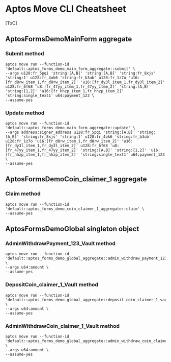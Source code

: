 # Aptos Move CLI Cheatsheet

[ToC]

## AptosFormsDemoMainForm aggregate

### Submit method

```shell
aptos move run --function-id 'default::aptos_forms_demo_main_form_aggregate::submit' \
--args u128:fr_5pqi 'string:[A,B]' 'string:[A,B]' 'string:fr_8xjs' 'string:1' u128:fr_4ok6 'string:fr_b3ub' u128:fr_1z7o 'u16:[fr_d8rw_item_1,fr_d8rw_item_2]' 'u16:[fr_dy3l_item_1,fr_dy3l_item_2]' u128:fr_6f68 'u8:[fr_47yy_item_1,fr_47yy_item_2]' 'string:[A,B]' 'string:[1,2]' 'u16:[fr_hhzp_item_1,fr_hhzp_item_2]' 'string:single_text1' u64:payment_123 \
--assume-yes
```

### Update method

```shell
aptos move run --function-id 'default::aptos_forms_demo_main_form_aggregate::update' \
--args address:signer_address u128:fr_5pqi 'string:[A,B]' 'string:[A,B]' 'string:fr_8xjs' 'string:1' u128:fr_4ok6 'string:fr_b3ub' u128:fr_1z7o 'u16:[fr_d8rw_item_1,fr_d8rw_item_2]' 'u16:[fr_dy3l_item_1,fr_dy3l_item_2]' u128:fr_6f68 'u8:[fr_47yy_item_1,fr_47yy_item_2]' 'string:[A,B]' 'string:[1,2]' 'u16:[fr_hhzp_item_1,fr_hhzp_item_2]' 'string:single_text1' u64:payment_123 \
--assume-yes
```

## AptosFormsDemoCoin_claimer_1 aggregate

### Claim method

```shell
aptos move run --function-id 'default::aptos_forms_demo_coin_claimer_1_aggregate::claim' \
--assume-yes
```

## AptosFormsDemoGlobal singleton object

### AdminWithdrawPayment_123_Vault method

```shell
aptos move run --function-id 'default::aptos_forms_demo_global_aggregate::admin_withdraw_payment_123_vault' \
--args u64:amount \
--assume-yes
```

### DepositCoin_claimer_1_Vault method

```shell
aptos move run --function-id 'default::aptos_forms_demo_global_aggregate::deposit_coin_claimer_1_vault' \
--args u64:amount \
--assume-yes
```

### AdminWithdrawCoin_claimer_1_Vault method

```shell
aptos move run --function-id 'default::aptos_forms_demo_global_aggregate::admin_withdraw_coin_claimer_1_vault' \
--args u64:amount \
--assume-yes
```

